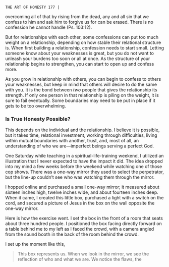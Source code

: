 ```
THE ART OF HONESTY 177 |
```
overcoming all of that by rising from the dead, any and all sin that we confess
to him and ask him to forgive us for can be erased. There is no confession he
cannot handle (Ps. 103:12).

But for relationships with each other, some confessions can put too much
weight on a relationship, depending on how stable their relational structure
is. When first building a relationship, confession needs to start small. Letting
someone know about your weaknesses is great, but you do not want to unleash
your burdens too soon or all at once. As the structure of your relationship begins
to strengthen, you can start to open up and confess more.

As you grow in relationship with others, you can begin to confess to others
your weaknesses, but keep in mind that others will desire to do the same with you.
It is the bond between _two_ people that gives the relationship its strength. If only
one person in that relationship is piling on the weight, it is sure to fail eventually.
Some boundaries may need to be put in place if it gets to be too overwhelming.

### Is True Honesty Possible?

This depends on the individual and the relationship. I believe it is possible,
but it takes time, relational investment, working through difficulties, living
within mutual boundaries with another, trust, and, most of all, an understanding
of who we are—imperfect beings serving a perfect God.

One Saturday while teaching in a spiritual-life-training weekend, I utilized
an illustration that I never expected to have the impact it did. The idea dropped
into my mind a few weeks before the weekend while watching one of those cop
shows. There was a one-way mirror they used to select the perpetrator, but the
line-up couldn’t see who was watching them through the mirror.

I hopped online and purchased a small one-way mirror; it measured about
sixteen inches high, twelve inches wide, and about fourteen inches deep. When it
came, I created this little box, purchased a light with a switch on the cord, and
secured a picture of Jesus in the box on the wall opposite the one-way mirror.

Here is how the exercise went.
I set the box in the front of a room that seats about three hundred people.
I positioned the box facing directly forward on a table behind me to my left as I
faced the crowd, with a camera angled from the sound booth in the back of the
room behind the crowd.

I set up the moment like this,

> This box represents us. When we look in the mirror, we see
> the reflection of who and what we are. We notice the flaws, the